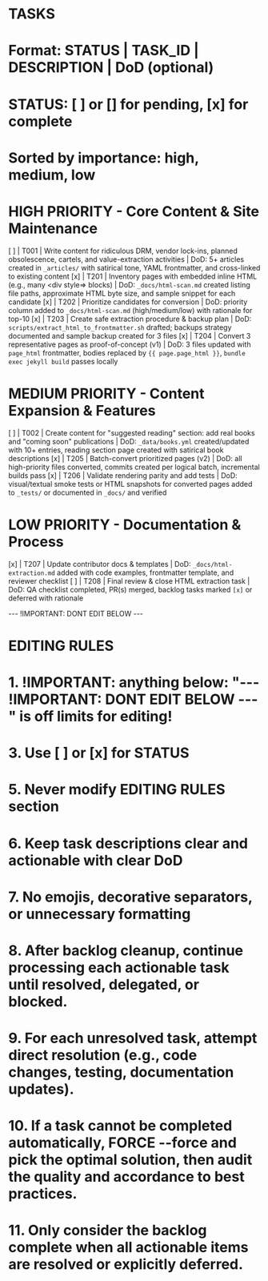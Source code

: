 # TASKS
# Format: STATUS | TASK_ID | DESCRIPTION | DoD (optional)
# STATUS: [ ] or [] for pending, [x] for complete
# Sorted by importance: high, medium, low

# HIGH PRIORITY - Core Content & Site Maintenance
[ ] | T001 | Write content for ridiculous DRM, vendor lock-ins, planned obsolescence, cartels, and value-extraction activities | DoD: 5+ articles created in `_articles/` with satirical tone, YAML frontmatter, and cross-linked to existing content
[x] | T201 | Inventory pages with embedded inline HTML (e.g., many <div style=> blocks) | DoD: `_docs/html-scan.md` created listing file paths, approximate HTML byte size, and sample snippet for each candidate
[x] | T202 | Prioritize candidates for conversion | DoD: priority column added to `_docs/html-scan.md` (high/medium/low) with rationale for top-10
[x] | T203 | Create safe extraction procedure & backup plan | DoD: `scripts/extract_html_to_frontmatter.sh` drafted; backups strategy documented and sample backup created for 3 files
[x] | T204 | Convert 3 representative pages as proof-of-concept (v1) | DoD: 3 files updated with `page_html` frontmatter, bodies replaced by `{{ page.page_html }}`, `bundle exec jekyll build` passes locally

# MEDIUM PRIORITY - Content Expansion & Features
[ ] | T002 | Create content for "suggested reading" section: add real books and "coming soon" publications | DoD: `_data/books.yml` created/updated with 10+ entries, reading section page created with satirical book descriptions
[x] | T205 | Batch-convert prioritized pages (v2) | DoD: all high-priority files converted, commits created per logical batch, incremental builds pass
[x] | T206 | Validate rendering parity and add tests | DoD: visual/textual smoke tests or HTML snapshots for converted pages added to `_tests/` or documented in `_docs/` and verified

# LOW PRIORITY - Documentation & Process
[x] | T207 | Update contributor docs & templates | DoD: `_docs/html-extraction.md` added with code examples, frontmatter template, and reviewer checklist
[ ] | T208 | Final review & close HTML extraction task | DoD: QA checklist completed, PR(s) merged, backlog tasks marked `[x]` or deferred with rationale


--- !IMPORTANT: DONT EDIT BELOW ---
# EDITING RULES
# 1. !IMPORTANT: anything below: "--- !IMPORTANT: DONT EDIT BELOW ---" is off limits for editing!
# 3. Use [ ] or [x] for STATUS
# 5. Never modify EDITING RULES section
# 6. Keep task descriptions clear and actionable with clear DoD
# 7. No emojis, decorative separators, or unnecessary formatting
# 8. After backlog cleanup, continue processing each actionable task until resolved, delegated, or blocked.
# 9. For each unresolved task, attempt direct resolution (e.g., code changes, testing, documentation updates).
# 10. If a task cannot be completed automatically, FORCE --force and pick the optimal solution, then audit the quality and accordance to best practices.
# 11. Only consider the backlog complete when all actionable items are resolved or explicitly deferred.

